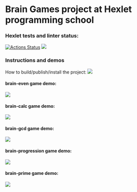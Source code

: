 # Brain Games project at Hexlet programming school

### Hexlet tests and linter status:
[![Actions Status](https://github.com/ybny0nsr/python-project-49/actions/workflows/hexlet-check.yml/badge.svg)](https://github.com/ybny0nsr/python-project-49/actions)
<a href="https://codeclimate.com/github/ybny0nsr/python-project-49/maintainability"><img src="https://api.codeclimate.com/v1/badges/8387bd64d55abd7330a7/maintainability" /></a>

###

### Instructions and demos
How to build/publish/install the project:
<a href="https://asciinema.org/a/673546" target="_blank"><img src="https://asciinema.org/a/673546.svg" /></a>

#### brain-even game demo:
<a href="https://asciinema.org/a/674245" target="_blank"><img src="https://asciinema.org/a/674245.svg" /></a>

#### brain-calc game demo:
<a href="https://asciinema.org/a/674246" target="_blank"><img src="https://asciinema.org/a/674246.svg" /></a>

#### brain-gcd game demo:
<a href="https://asciinema.org/a/674247" target="_blank"><img src="https://asciinema.org/a/674247.svg" /></a>

#### brain-progression game demo:
<a href="https://asciinema.org/a/674486" target="_blank"><img src="https://asciinema.org/a/674486.svg" /></a>

#### brain-prime game demo:
<a href="https://asciinema.org/a/674297" target="_blank"><img src="https://asciinema.org/a/674297.svg" /></a>
